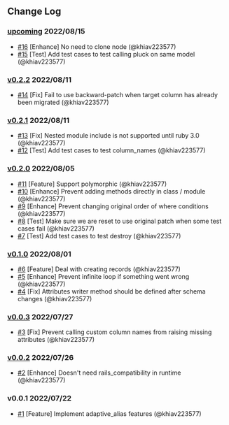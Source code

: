 ## Change Log

### [upcoming](https://github.com/khiav223577/adaptive_alias/compare/v0.2.2...HEAD) 2022/08/15
- [#16](https://github.com/khiav223577/adaptive_alias/pull/16) [Enhance] No need to clone node (@khiav223577)
- [#15](https://github.com/khiav223577/adaptive_alias/pull/15) [Test] Add test cases to test calling pluck on same model (@khiav223577)

### [v0.2.2](https://github.com/khiav223577/adaptive_alias/compare/v0.2.1...v0.2.2) 2022/08/11
- [#14](https://github.com/khiav223577/adaptive_alias/pull/14) [Fix] Fail to use backward-patch when target column has already been migrated (@khiav223577)

### [v0.2.1](https://github.com/khiav223577/adaptive_alias/compare/v0.2.0...v0.2.1) 2022/08/11
- [#13](https://github.com/khiav223577/adaptive_alias/pull/13) [Fix] Nested module include is not supported until ruby 3.0 (@khiav223577)
- [#12](https://github.com/khiav223577/adaptive_alias/pull/12) [Test] Add test cases to test column_names (@khiav223577)

### [v0.2.0](https://github.com/khiav223577/adaptive_alias/compare/v0.1.0...v0.2.0) 2022/08/05
- [#11](https://github.com/khiav223577/adaptive_alias/pull/11) [Feature] Support polymorphic (@khiav223577)
- [#10](https://github.com/khiav223577/adaptive_alias/pull/10) [Enhance] Prevent adding methods directly in class / module (@khiav223577)
- [#9](https://github.com/khiav223577/adaptive_alias/pull/9) [Enhance] Prevent changing original order of where conditions (@khiav223577)
- [#8](https://github.com/khiav223577/adaptive_alias/pull/8) [Test] Make sure we are reset to use original patch when some test cases fail (@khiav223577)
- [#7](https://github.com/khiav223577/adaptive_alias/pull/7) [Test] Add test cases to test destroy (@khiav223577)

### [v0.1.0](https://github.com/khiav223577/adaptive_alias/compare/v0.0.3...v0.1.0) 2022/08/01
- [#6](https://github.com/khiav223577/adaptive_alias/pull/6) [Feature] Deal with creating records (@khiav223577)
- [#5](https://github.com/khiav223577/adaptive_alias/pull/5) [Enhance] Prevent infinite loop if something went wrong (@khiav223577)
- [#4](https://github.com/khiav223577/adaptive_alias/pull/4) [Fix] Attributes writer method should be defined after schema changes (@khiav223577)

### [v0.0.3](https://github.com/khiav223577/adaptive_alias/compare/v0.0.2...v0.0.3) 2022/07/27
- [#3](https://github.com/khiav223577/adaptive_alias/pull/3) [Fix] Prevent calling custom column names from raising missing attributes (@khiav223577)

### [v0.0.2](https://github.com/khiav223577/adaptive_alias/compare/v0.0.1...v0.0.2) 2022/07/26
- [#2](https://github.com/khiav223577/adaptive_alias/pull/2) [Enhance] Doesn't need rails_compatibility in runtime (@khiav223577)

### v0.0.1 2022/07/22
- [#1](https://github.com/khiav223577/adaptive_alias/pull/1) [Feature] Implement adaptive_alias features (@khiav223577)
